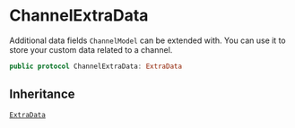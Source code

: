 # ChannelExtraData

Additional data fields `ChannelModel` can be extended with. You can use it to store your custom data related to a channel.

``` swift
public protocol ChannelExtraData: ExtraData 
```

## Inheritance

[`ExtraData`](/ExtraData)
